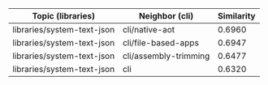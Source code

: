 | Topic (libraries) | Neighbor (cli) | Similarity |
|-------------|-------------------|------------|
| libraries/system-text-json | cli/native-aot | 0.6960 |
| libraries/system-text-json | cli/file-based-apps | 0.6947 |
| libraries/system-text-json | cli/assembly-trimming | 0.6477 |
| libraries/system-text-json | cli | 0.6320 |
